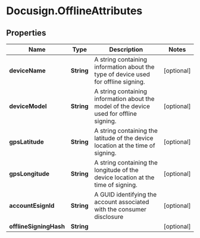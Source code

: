 # Docusign.OfflineAttributes

## Properties
Name | Type | Description | Notes
------------ | ------------- | ------------- | -------------
**deviceName** | **String** | A string containing information about the type of device used for offline signing. | [optional] 
**deviceModel** | **String** | A string containing information about the model of the device used for offline signing. | [optional] 
**gpsLatitude** | **String** | A string containing the latitude of the device location at the time of signing. | [optional] 
**gpsLongitude** | **String** | A string containing the longitude of the device location at the time of signing. | [optional] 
**accountEsignId** | **String** | A GUID identifying the account associated with the consumer disclosure | [optional] 
**offlineSigningHash** | **String** |  | [optional] 


